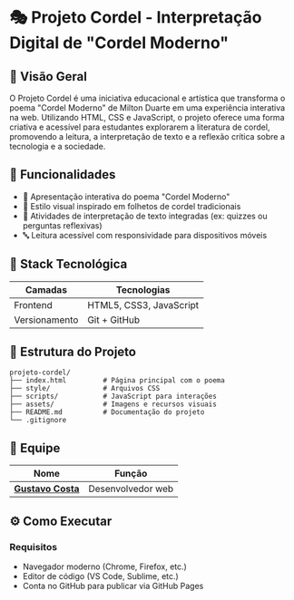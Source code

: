# 🎭 Projeto Cordel - Interpretação Digital de "Cordel Moderno"

## 📖 Visão Geral

O Projeto Cordel é uma iniciativa educacional e artística que transforma o poema "Cordel Moderno" de Milton Duarte em uma experiência interativa na web. Utilizando HTML, CSS e JavaScript, o projeto oferece uma forma criativa e acessível para estudantes explorarem a literatura de cordel, promovendo a leitura, a interpretação de texto e a reflexão crítica sobre a tecnologia e a sociedade.

## 🚀 Funcionalidades

- 📜 Apresentação interativa do poema "Cordel Moderno"
- 🎨 Estilo visual inspirado em folhetos de cordel tradicionais
- 🧠 Atividades de interpretação de texto integradas (ex: quizzes ou perguntas reflexivas)
- 🔤 Leitura acessível com responsividade para dispositivos móveis

## 🧱 Stack Tecnológica

| Camadas             | Tecnologias |
|---------------------|-------------|
| Frontend            | HTML5, CSS3, JavaScript |
| Versionamento       | Git + GitHub |

## 📂 Estrutura do Projeto
```
projeto-cordel/
├── index.html         # Página principal com o poema
├── style/             # Arquivos CSS
├── scripts/           # JavaScript para interações
├── assets/            # Imagens e recursos visuais
├── README.md          # Documentação do projeto
└── .gitignore
```

## 👥 Equipe

| Nome    | Função |
|---------|--------|
| **[Gustavo Costa](https://github.com/Gucostaa)** | Desenvolvedor web |

## ⚙️ Como Executar

### Requisitos
- Navegador moderno (Chrome, Firefox, etc.)
- Editor de código (VS Code, Sublime, etc.)
- Conta no GitHub para publicar via GitHub Pages

